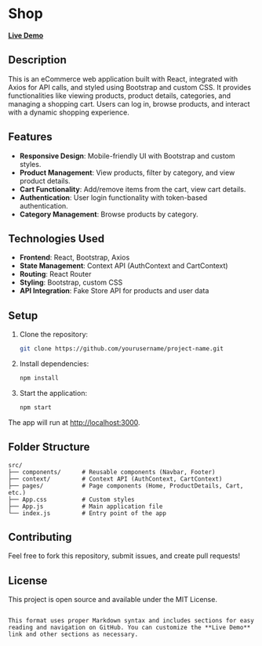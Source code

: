 # Shop

[**Live Demo**](https://your-deployment-link.com)

## Description

This is an eCommerce web application built with React, integrated with Axios for API calls, and styled using Bootstrap and custom CSS. It provides functionalities like viewing products, product details, categories, and managing a shopping cart. Users can log in, browse products, and interact with a dynamic shopping experience.

## Features

- **Responsive Design**: Mobile-friendly UI with Bootstrap and custom styles.
- **Product Management**: View products, filter by category, and view product details.
- **Cart Functionality**: Add/remove items from the cart, view cart details.
- **Authentication**: User login functionality with token-based authentication.
- **Category Management**: Browse products by category.

## Technologies Used

- **Frontend**: React, Bootstrap, Axios
- **State Management**: Context API (AuthContext and CartContext)
- **Routing**: React Router
- **Styling**: Bootstrap, custom CSS
- **API Integration**: Fake Store API for products and user data

## Setup

1. Clone the repository:
   ```bash
   git clone https://github.com/yourusername/project-name.git
   ```

2. Install dependencies:
   ```bash
   npm install
   ```

3. Start the application:
   ```bash
   npm start
   ```

The app will run at [http://localhost:3000](http://localhost:3000).

## Folder Structure

```
src/
├── components/      # Reusable components (Navbar, Footer)
├── context/         # Context API (AuthContext, CartContext)
├── pages/           # Page components (Home, ProductDetails, Cart, etc.)
├── App.css          # Custom styles
├── App.js           # Main application file
└── index.js         # Entry point of the app
```

## Contributing

Feel free to fork this repository, submit issues, and create pull requests!

## License

This project is open source and available under the MIT License.
```

This format uses proper Markdown syntax and includes sections for easy reading and navigation on GitHub. You can customize the **Live Demo** link and other sections as necessary.
